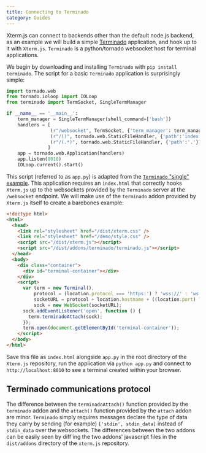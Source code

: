 ```yaml
---
title: Connecting to Terminado
category: Guides
---
```


Xterm.js can connect to backends other than the default node.js backend, as an example we will build a simple [Terminado](https://github.com/takluyver/terminado) application, and hook up to it with `Xterm.js`. `Terminado` is a python/tornado websocket host for terminal applications.

We begin by downloading and installing `Terminado` with `pip install terminado`.  The script for a basic `Terminado` application is surprisingly simple:

```python
import tornado.web
from tornado.ioloop import IOLoop
from terminado import TermSocket, SingleTermManager

if __name__ == '__main__':
    term_manager = SingleTermManager(shell_command=['bash'])
    handlers = [
                (r"/websocket", TermSocket, {'term_manager': term_manager}),
                (r"/()", tornado.web.StaticFileHandler, {'path':'index.html'}),
                (r"/(.*)", tornado.web.StaticFileHandler, {'path':'.'}),
               ]
    app = tornado.web.Application(handlers)
    app.listen(8010)
    IOLoop.current().start()
```

This script (referred to as `app.py`) is adapted from the [`Terminado` "single" example](https://github.com/takluyver/terminado/blob/master/demos/single.py).  This application requires an `index.html` that correctly hooks `Xterm.js` up to the websockets provided by the `Terminado` server at the `/websocket` endpoint. We will make use of the `terminado` addon provided by `Xterm.js` itself to create a barebones example:

```html
<!doctype html>
<html>
  <head>
    <link rel="stylesheet" href="/dist/xterm.css" />
    <link rel="stylesheet" href="/demo/style.css" />
    <script src="/dist/xterm.js"></script>
    <script src="/dist/addons/terminado/terminado.js"></script>
  </head>
  <body>
    <div class="container">
      <div id="terminal-container"></div>
    </div>
    <script>
      var term = new Terminal(),
          protocol = (location.protocol === 'https:') ? 'wss://' : 'ws://',
          socketURL = protocol + location.hostname + ((location.port) ? (':' + location.port) : '') + "/websocket";
          sock = new WebSocket(socketURL);
      sock.addEventListener('open', function () {
        term.terminadoAttach(sock);
      });
      term.open(document.getElementById('terminal-container'));
    </script>
  </body>
</html>
```

Save this file as `index.html` alongside `app.py` in the root directory of the `Xterm.js` repository, run the application via `python app.py` and connect to `http://localhost:8010` to see a terminal created within your browser.

## Terminado communications protocol

The difference between the `terminadoAttach()` function provided by the `terminado` addon and the `attach()` function provided by the `attach` addon are minor. `Terminado` simply requires messages declare the type of data they carry by sending (for example) `['stdin', stdin_data]` instead of `stdin_data` over the websockets. The differences between the two addons can be easily seen by diff'ing the two addons' javascript files in the `dist/addons` directory of the `xterm.js` repository.
